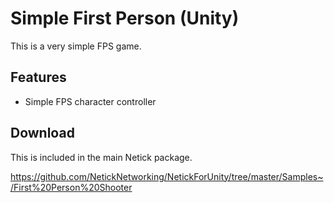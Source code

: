 # Simple First Person (Unity)

This is a very simple FPS game.

## Features

- Simple FPS character controller

## Download

This is included in the main Netick package. 

https://github.com/NetickNetworking/NetickForUnity/tree/master/Samples~/First%20Person%20Shooter
